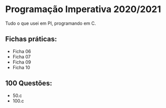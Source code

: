 # Programação Imperativa 2020/2021
Tudo o que usei em PI, programando em C.

## Fichas práticas:
- Ficha 06
- Ficha 07
- Ficha 09
- Ficha 10
## 100 Questões:
- 50.c
- 100.c 
